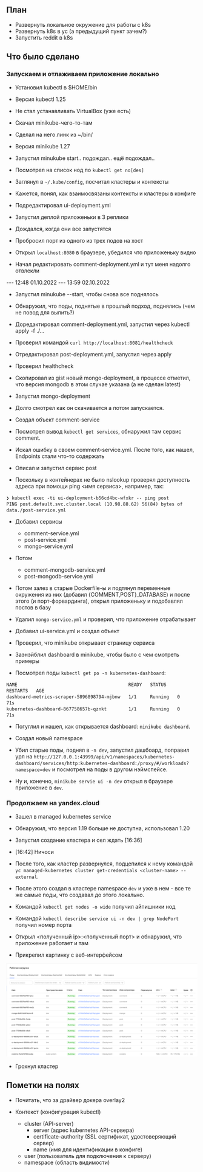 ## План

 * Развернуть локальное окружение для работы с k8s
 * Развернуть k8s в yc (а предыдущий пункт зачем?)
 * Запустить reddit в k8s

## Что было сделано

### Запускаем и отлаживаем приложение локально

 * Установил kubectl в $HOME/bin
 * Версия kubectl 1.25
 * Не стал устанавливать VirtualBox (уже есть)
 * Скачал minikube-чего-то-там
 * Сделал на него линк из ~/bin/
 * Версия minikube 1.27

 * Запустил minukube start.. подождал.. ещё подождал..
 * Посмотрел на список нод по `kubectl get no[des]`

 * Заглянул в `~/.kube/config`, посчитал кластеры и контексты
 * Кажется, понял, как взаимосвязаны контексты и кластеры в конфиге

 * Подредактировал ui-deployment.yml
 * Запустил деплой приложеньки в 3 реплики
 * Дождался, когда они все запустятся
 
 * Пробросил порт из одного из трех подов на хост
 * Открыл `localhost:8080` в браузере, убедился что приложеньку видно
 
 * Начал редактировать comment-deployment.yml и тут меня надолго отвлекли

--- 12:48 01.10.2022
--- 13:59 02.10.2022

 * Запустил minukube --start, чтобы снова все поднялось
 * Обнаружил, что поды, поднятые в прошлый подход, поднялись (чем не повод для выпить?)
 * Доредактировал comment-deployment.yml, запустил через kubectl apply -f ./...
 * Проверил командой `curl http://localhost:8081/healthcheck`
 * Отредактировал post-deployment.yml, запустил через apply
 * Проверил healthcheck
 * Скопировал из gist новый mongo-deployment, в процессе отметил, что версия mongodb в этом случае указана (а не сделан latest)
 * Запустил mongo-deployment
 * Долго смотрел как он скачивается а потом запускается.

 * Создал объект comment-service
 * Посмотрел вывод `kubectl get services`, обнаружил там сервис comment.
 * Искал ошибку в своем comment-service.yml. После того, как нашел, Endpoints стали что-то содержать
 * Описал и запустил сервис post
 * Поскольку в контейнерах не было nslookup проверял доступность адреса при помощи ping <имя сервиса>, например, так:
```
❯ kubectl exec -ti ui-deployment-b56cd4bc-wfxkr -- ping post
PING post.default.svc.cluster.local (10.98.88.62) 56(84) bytes of data./post-service.yml
```

 * Добавил сервисы
   * comment-service.yml
   * post-service.yml
   * mongo-service.yml
 * Потом
   * comment-mongodb-service.yml
   * post-mongodb-service.yml

 * Потом залез в старые Dockerfile-ы и подтянул переменные окружения из них (добавил {COMMENT,POST}_DATABASE) и после этого (и порт-форвардинга), открыл приложеньку и подобавлял постов в базу
 * Удалил `mongo-service.yml` и проверил, что приложение отрабатывает
 * Добавил ui-service.yml и создал объект
 * Проверил, что minikube открывает страницу сервиса

 * Заэнэйблил dashboard в minikube, чтобы было с чем смотреть примеры
 * Посмотрел поды `kubectl get po -n kubernetes-dashboard`:
```
NAME                                         READY   STATUS    RESTARTS   AGE
dashboard-metrics-scraper-5896898794-mjbnw   1/1     Running   0          71s
kubernetes-dashboard-867758657b-qznkt        1/1     Running   0          71s
```
 * Погуглил и нашел, как открывается dashboard: `minikube dashboard`.

 * Создал новый namespace
 * Убил старые поды, поднял в `-n dev`, запустил дашбоард, поправил урл на `http://127.0.0.1:43999/api/v1/namespaces/kubernetes-dashboard/services/http:kubernetes-dashboard:/proxy/#/workloads?namespace=dev` и посмотрел на поды в другом нэймспейсе.
 * Ну и, конечно, `minikube servie ui -n dev` открыл в браузере приложение в `dev`.

### Продолжаем на yandex.cloud

 * Зашел в managed kubernetes service
 * Обнаружил, что версия 1.19 больше не доступна, использовал 1.20
 * Запустил создание кластера и сел ждать [16:36]
 * [16:42] Ничоси
 * После того, как кластер развернулся, подцепился к нему командой `yc managed-kubernetes cluster get-credentials <cluster-name> --external`.
 * После этого создал в кластере namespace `dev` и уже в нем - все те же самые поды, что создавал до этого локально.
 * Командой `kubectl get nodes -o wide` получил айпишники нод
 * Командой `kubectl describe service ui -n dev | grep NodePort` получил номер порта
 * Открыл <полученный ip>:<полученный порт> и обнаружил, что приложение работает и там

 * Прикрепил картинку с веб-интерфейсом

![Веб-интерфейс yandex.cloud с подами](../assets/kubernetes/pods.png)

 * Грохнул кластер

## Пометки на полях

 * Почитать, что за драйвер докера overlay2


 * Контекст (конфигурация kubectl)
   * cluster (API-server)
     * server (адрес kubernetes API-сервера)
     * certificate-authority (SSL сертификат, удостоверяющий сервер)
     * name (имя для идентификации в конфиге)
   * user (пользователь для подключения к серверу)
   * namespace (область видимости)

